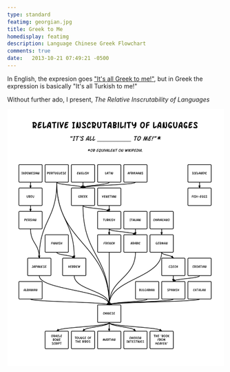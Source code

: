 ```yaml
---
type: standard
featimg: georgian.jpg
title: Greek to Me
homedisplay: featimg
description: Language Chinese Greek Flowchart
comments: true
date:   2013-10-21 07:49:21 -0500
---
```


In English, the expresion goes ["It's all Greek to me!"](https://en.wikipedia.org/wiki/Greek_to_me), but in Greek the expression is basically "It's all Turkish to me!"

Without further ado, I present, *The Relative Inscrutability of Languages*

![Icelanders apparently did not connect with many other cultures](/img/inscrutable.svg)